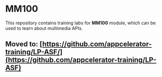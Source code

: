 # MM100

This repository contains training labs for **MM100** module, which can be used to learn about multimedia APIs. 

## Moved to: [https://github.com/appcelerator-training/LP-ASF/](https://github.com/appcelerator-training/LP-ASF)